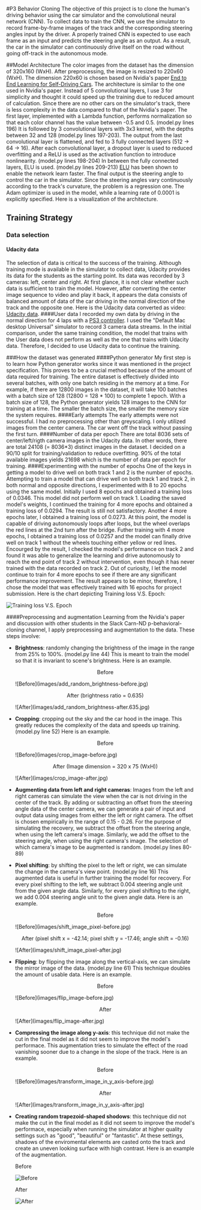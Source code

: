 #P3 Behavior CloningThe objective of this project is to clone the human's driving behavior using the car simulator and the convolutional neural network (CNN). To collect data to train the CNN, we use the simulator to record frame-by-frame images of the track and the corresponding steering angles input by the driver. A properly trained CNN is expected to use each frame as an input and predicts the steering angle as an output. As a result, the car in the simulator can continuously drive itself on the road without going off-track in the autonomous mode.##Model ArchitectureThe color images from the dataset has the dimension of 320x160 (WxH). After preprocessing, the image is resized to 220x60 (WxH). The dimension 220x60 is chosen based on Nvidia's paper [End to End Learning for Self-Driving Cars](https://www.google.com/url?sa=t&rct=j&q=&esrc=s&source=web&cd=1&ved=0ahUKEwjJ6sjqw__RAhXL64MKHa5NBd4QFggcMAA&url=https%3A%2F%2Fimages.nvidia.com%2Fcontent%2Ftegra%2Fautomotive%2Fimages%2F2016%2Fsolutions%2Fpdf%2Fend-to-end-dl-using-px.pdf&usg=AFQjCNGgCrFq0dg2NHSt-N0gi9ult70wig&sig2=C-E6D6aB57ozFW6uH0eYUw).  The architecture is similar to the one used in Nvidia's paper. Instead of 5 convolutional layers, I use 3 for simplicity and thought it could speed up the training due to reduced amount of calculation. Since there are no other cars on the simulator's track, there is less complexity in the data compared to that of the Nvidia's paper. 
The first layer, implemented with a Lambda function, performs normalization so that each color channel has the value between -0.5 and 0.5. (model.py lines 196) It is followed by 3 convolutional layers with 3x3 kernel, with the depths between 32 and 128 (model.py lines 197-203). The output from the last convolutional layer is flattened, and fed to 3 fully connected layers (512 -> 64  -> 16). After each convolutional layer, a dropout layer is used to reduced overfitting and a ReLU is used as the activation function to introduce nonlinearity. (model.py lines 198-204) In between the fully connected layers, ELU is used. (model.py lines 209-213) [ELU](http://arxiv.org/pdf/1511.07289v1.pdf) has been shown to enable the network learn faster. The final output is the steering angle to control the car in the simulator. Since the steering angles vary continuously according to the track's curvature, the problem is a regression one. The Adam optimizer is used in the model, while a learning rate of 0.0001 is explicitly specified. Here is a visualization of the architecture.## Training Strategy### Data selection#### Udacity dataThe selection of data is critical to the success of the training. Although training mode is available in the simulator to collect data, Udacity provides its data for the students as the starting point. Its data was recorded by 3 cameras: left, center and right. At first glance, it is not clear whether such data is sufficient to train the model. However, after converting the center image sequence to video and play it back, it appears the data consists of balanced amount of data of the car driving in the normal direction of the track and the opposite one.Here is the Udacity data converted as video:[Udacity data](https://www.dropbox.com/s/1xrbd48eu9vz1yl/UdacityDataCenterImagesOnly.mov?dl=0).####User dataI recorded my own data by driving in the normal direction for 4 laps with a [PS3 controller](https://www.walmart.com/ip/Bluetooth-Wireless-Black-Game-Controller-for-PlayStation-3-PS3-USB-Wired-Available/50175929). I used the "Default Mac desktop Universal" simulator to record 3 camera data streams. In the initial comparison, under the same training condition, the model that trains with the User data does not perform as well as the one that trains with Udacity data. Therefore, I decided to use Udacity data to continue the training.###How the dataset was generated####Python generatorMy first step is to learn how Python generator works since it was mentioned in the project specification. This proves to be a crucial method because of the amount of data required for training. The entire dataset is effectively divided into several batches, with only one batch residing in the memory at a time. For example, if there are 12800 images in the dataset, it will take 100 batches with a batch size of 128 (12800 = 128 * 100) to complete 1 epoch. With a batch size of 128, the Python generator yields 128 images to the CNN for training at a time. The smaller the batch size, the smaller the memory size the system requires.
####Early attemptsThe early attempts were not successful.  I had no preprocessing other than greyscaling. I only utilized images from the center camera. The car went off the track without passing the first turn.####Number of data per epochThere are total 8036 sets of center/left/rigth camera images in the Udacity data. In other words, there are total 24108 (= 8036*3) distinct images in the dataset. I decided on a 90/10 split for training/validation to reduce overfitting. 90% of the total available images yields 21698 which is the number of data per epoch for training.
####Experimenting with the number of epochsOne of the keys in getting a model to drive well on both track 1 and 2 is the number of epochs.  Attempting to train a model that can drive well on both track 1 and track 2, in both normal and opposite directions, I experimented with 8 to 20 epochs using the same model. Initially I used 8 epochs and obtained a training loss of 0.0346. This model did not perform well on track 1. Loading the saved model's weights, I continued the training for 4 more epochs and obtained a training loss of 0.0294. The result is still not satisfactory. Another 4 more epochs later, I obtained a training loss of 0.0273. At this point, the model is capable of driving autonomously loops after loops, but the wheel overlaps the red lines at the 2nd turn after the bridge. Futher training with 4 more epochs, I obtained a training loss of 0.0257 and the model can finally drive well on track 1 without the wheels touching either yellow or red lines. Encourged by the result, I checked the model's performance on track 2 and found it was able to generalize the learning and drive autonomously to reach the end point of track 2 without intervention, even though it has never trained with the data recorded on track 2. Out of curiosity, I let the model continue to train for 4 more epochs to see if there are any significant performance improvement. The result appears to be minor, therefore, I chose the model that was effectively trained with 16 epochs for project submission.
Here is the chart depicting Training loss V.S. Epoch:

![Training loss V.S. Epoch](images/P3_training_loss_vs_epoch_chart.png)
####Preprocessing and augmentationLearning from the Nvidia's paper and discussion with other students in the Slack Carn-ND p-behavioral-cloning channel, I apply preprocessing and augmentation to the data. These steps involve:* **Brightness**: randomly changing the brightness of the image in the range from 25% to 100%. (model.py line 44) This is meant to train the model so that it is invariant to scene's brightness. Here is an example.   
   <p style="text-align: center;">Before</p>   ![Before](images/add_random_brightness-before.jpg)   <p style="text-align: center;">After (brightness ratio = 0.635)</p>   ![After](images/add_random_brightness-after.635.jpg)   * **Cropping**: cropping out the sky and the car hood in the image. This greatly reduces the complexity of the data and speeds up training. (model.py line 52) Here is an example.      <p style="text-align: center;"> Before</p>   ![Before](images/crop_image-before.jpg)   <p style="text-align: center;">After (Image dimension = 320 x 75 (WxH))</p>   ![After](images/crop_image-after.jpg)   * **Augmenting data from left and right cameras**: Images from the left and right cameras can simulate the view when the car is not driving in the center of the track. By adding or subtracting an offset from the steering angle data of the center camera, we can generate a pair of input and output data using images from either the left or right camera. The offset is chosen empirically in the range of 0.15 - 0.26. For the purpose of simulating the recovery, we subtract the offset from the steering angle, when using the left camera's image. Similarly, we add the offset to the steering angle, when using the right camera's image. The selection of which camera's image to be augmented is random. (model.py lines 80-89)* **Pixel shifting**: by shifting the pixel to the left or right, we can simulate the change in the camera's view point. (model.py line 16) This augmented data is useful in further training the model for recovery. For every pixel shifting to the left, we subtract 0.004 steering angle unit from the given angle data. Similarly, for every pixel shifting to the right, we add 0.004 steering angle unit to the given angle data. Here is an example.       <p style="text-align: center;">Before</p>   ![Before](images/shift_image_pixel-before.jpg)   <p style="text-align: center;">After (pixel shift x = -42.14; pixel shift y = -17.46; angle shift = -0.16)</p>   ![After](images/shift_image_pixel-after.jpg)   
* **Flipping**: by flipping the image along the vertical-axis, we can simulate the mirror image of the data. (model.py line 61) This technique doubles the amount of usable data. Here is an example.
 	<p style="text-align: center;">Before</p>   ![Before](images/flip_image-before.jpg)    <p style="text-align: center;">After</p>   ![After](images/flip_image-after.jpg)
* **Compressing the image along y-axis**: this technique did not make the cut in the final model as it did not seem to improve the model's performace. This augmentation tries to simulate the effect of the road vanishing sooner due to a change in the slope of the track. Here is an example.
    
   <p style="text-align: center;">Before</p>   ![Before](images/transform_image_in_y_axis-before.jpg)    <p style="text-align: center;">After</p>   ![After](images/transform_image_in_y_axis-after.jpg)
* **Creating random trapezoid-shaped shodows**: this technique did not make the cut in the final model as it did not seem to improve the model's performace, especially when running the simulator at higher quality settings such as "good", "beautiful" or "fantastic". At these settings, shadows of the enviromental elements are casted onto the track and create an uneven looking surface with high contrast. Here is an example of the augmentation.
   
   Before
   ![Before](images/add_random_shadow_with_polygon-before.jpg)
      After
   ![After](images/add_random_shadow_with_polygon-after.jpg)